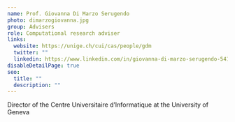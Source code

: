 ```yaml
---
name: Prof. Giovanna Di Marzo Serugendo
photo: dimarzogiovanna.jpg
group: Advisers
role: Computational research adviser
links:
  website: https://unige.ch/cui/cas/people/gdm
  twitter: ""
  linkedin: https://www.linkedin.com/in/giovanna-di-marzo-serugendo-541382/
disableDetailPage: true
seo:
  title: ""
  description: ""
---
```


Director of the Centre Universitaire d’Informatique at the University of Geneva
